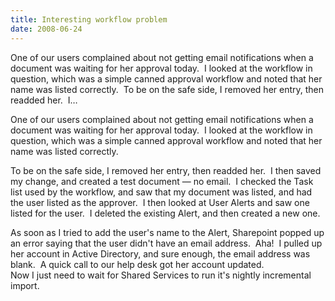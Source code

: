 ```yaml
---
title: Interesting workflow problem
date: 2008-06-24
---
```


One of our users complained about not getting email notifications when a document was waiting for her approval today.  I looked at the workflow in question, which was a simple canned approval workflow and noted that her name was listed correctly.  To be on the safe side, I removed her entry, then readded her.  I…


<!-- end -->

One of our users complained about not getting email notifications when a document was waiting for her approval today.  I looked at the workflow in question, which was a simple canned approval workflow and noted that her name was listed correctly.  

To be on the safe side, I removed her entry, then readded her.  I then saved my change, and created a test document — no email.  I checked the Task list used by the workflow, and saw that my document was listed, and had the user listed as the approver.  I then looked at User Alerts and saw one listed for the user.  I deleted the existing Alert, and then created a new one.  

As soon as I tried to add the user's name to the Alert, Sharepoint popped up an error saying that the user didn't have an email address.  Aha!  I pulled up her account in Active Directory, and sure enough, the email address was blank.  A quick call to our help desk got her account updated.  
 Now I just need to wait for Shared Services to run it's nightly incremental import.

